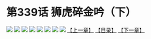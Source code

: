 # 第339话 狮虎碎金吟（下）
![](https://mhpic.xiaomingtaiji.net/comic/D/斗破苍穹拆分版/339话/1.jpg-zymk.middle.webp)
![](https://mhpic.xiaomingtaiji.net/comic/D/斗破苍穹拆分版/339话/2.jpg-zymk.middle.webp)
![](https://mhpic.xiaomingtaiji.net/comic/D/斗破苍穹拆分版/339话/3.jpg-zymk.middle.webp)
![](https://mhpic.xiaomingtaiji.net/comic/D/斗破苍穹拆分版/339话/4.jpg-zymk.middle.webp)
![](https://mhpic.xiaomingtaiji.net/comic/D/斗破苍穹拆分版/339话/5.jpg-zymk.middle.webp)
![](https://mhpic.xiaomingtaiji.net/comic/D/斗破苍穹拆分版/339话/6.jpg-zymk.middle.webp)
![](https://mhpic.xiaomingtaiji.net/comic/D/斗破苍穹拆分版/339话/7.jpg-zymk.middle.webp)
![](https://mhpic.xiaomingtaiji.net/comic/D/斗破苍穹拆分版/339话/8.jpg-zymk.middle.webp)
[【上一章】](./338.md)
[【目录】](./README.md)
[【下一章】](./340.md)
